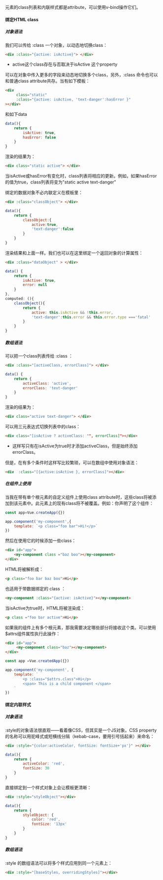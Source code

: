 元素的class列表和内联样式都是attribute，可以使用v-bind操作它们。

#### 绑定HTML class

##### 对象语法

我们可以传给 :class 一个对象，以动态地切换class：

```html
<div :class="{active: isActive}"> </div>
```

- active这个class存在与否取决于isActive 这个property

可以在对象中传入更多的字段来动态地切换多个class，另外，:class 命令也可以和普通class attribute共存。当有如下模板：

```html
<div
     class="static"
     :class="{active: isActive, 'text-danger':hasError }"
></div>
```

和如下data

```js
data(){
	return {
        isActive: true,
        hasError: false
    }
}
```

渲染的结果为：

```html
<div class="static active"> </div>
```

当isActive或hasError有变化时，class列表将相应的更新。例如，如果hasError的值为true，class列表将变为"static active text-danger"

绑定的数据对象不必内联定义在模板里：

```html
<div :class="classObject"> </div>
```

```js
data(){
	return {
        classObject:{
            active:true,
            'text-danger':false
        }
    }
}
```

渲染结果和上面一样。我们也可以在这里绑定一个返回对象的计算属性：

```html
<div :class="dataObject" > </div>
```

```js
data() {
    return {
        isActive: true,
        error: null
    }
},
computed: (){
    classObject(){
        return {
            active: this.isActive && !this.error,
            'text-danger':this.error && this.error.type ==='fatal'
        }
    }
}
```

##### 数组语法

可以把一个class列表传给 :class ：

```html
<div :class="[activeClass, errorClass]"> </div>
```

```js
data() {
    return {
        activeClass: 'active',
        errorClass: 'text-danger'
    }
}
```

渲染的结果为：

```html
<div class="active text-danger"> </div>
```

可以用三元表达式切换列表中的class：

```html
<div class="[isActive ? activeClass: "", errorClass]"></div>
```

- 这样写只有在isActive为true时才添加activeClass，但是始终添加errorClass。

但是，在有多个条件时这样写比较繁琐，可以在数组中使用对象语法：

```html
<div  :class="[{active:isActive }, errorClass]"></div>
```

##### 在组件上使用

当我在带有单个根元素的自定义组件上使用class attribute时，这些class将被添加到该元素中。此元素上的现有class将不被覆盖。例如：你声明了这个组件：

```js
const app=Vue.createApp({})

app.component('my-component',{
    template: `<p class="foo bar">Hi!</p>`
})
```

然后在使用它的时候添加一些class：

```html
<div id="app">
    <my-component class ="baz boo"></my-component>
</div>
```

HTML将被解析成：

```html 
<p class="foo bar baz boo">Hi</p>
```

也适用于带数据绑定的 class ：

```html 
<my-component :class="{active: isActive}"></my-component>
```

当isActive为true时，HTML将被渲染成：

```html 
<p class ="foo bar active">Hi</p>
```

如果我的组件上有多个根元素，那我需要决定哪些部分将接收这个类。可以使用$attrs组件属性执行此操作：

```html
<div id="app">
     <my-component class="baz"></my-component>
</div>
```

```js
const app =Vue.createdApp({})

app.component('my-component', {
    template: `
		<p :class="$attrs.class">Hi</p>
		<span> This is a child component </span>
    `
})
```

#### 绑定内联样式

##### 对象语法

:style的对象语法很直观——看着像CSS，但其实是一个JS对象。CSS property的名称可以用驼峰式或短横线分隔（kebab-case，要用引号括起来）来命名：

```html
<div :style="{color:activeColor, fontSize: fontSize+'px'}" ></div>
```

```js
data(){
    return {
        activeColor: 'red',
        fontSize: 30
    }
}
```

直接绑定到一个样式对象上会让模板更清晰：

```html
<div :style="styleObject"></div>
```

```js
data(){
    return {
        styleObject: {
            color: 'red',
            fontSize: '13px'
        }
    }
}
```

##### 数组语法

:style 的数组语法可以将多个样式应用到同一个元素上：

```html
<div :style="[baseStyles, overridingStyles]"></div>
```













































